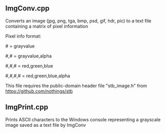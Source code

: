 ImgConv.cpp
-----------
Converts an image (jpg, png, tga, bmp, psd, gif, hdr, pic) to a text file containing a matrix of pixel information

Pixel info format:

\#		= grayvalue

#,#		= grayvalue,alpha

#,#,#	= red,green,blue

#,#,#,# = red,green,blue,alpha

This file requires the public-domain header file "stb_image.h" from https://github.com/nothings/stb

ImgPrint.cpp
------------
Prints ASCII characters to the Windows console representing a grayscale image saved as a text file by ImgConv
